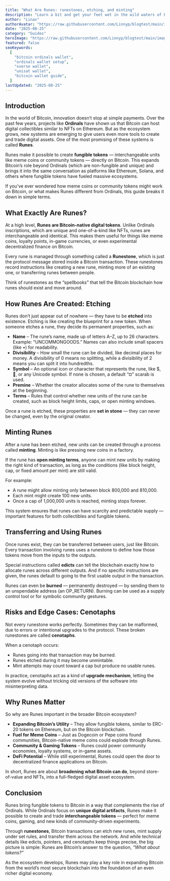 ```yaml
---
title: "What Are Runes: runestones, etching, and minting"
description: "Learn a bit and get your feet wet in the wild waters of Bitcoin Runes"
author: "Linax"
authorAvatar: "https://raw.githubusercontent.com/Linnyp/blogtest/main/images/avatars/linax.png"
date: "2025-08-25"
category: "Guides"
heroImage: "https://raw.githubusercontent.com/Linnyp/blogtest/main/images/heroes/runesFontBlk.png"
featured: false
seoKeywords:
  [
    "bitcoin ordinals wallet",
    "ordinals wallet setup",
    "xverse wallet",
    "unisat wallet",
    "bitcoin wallet guide",
  ]
lastUpdated: "2025-08-25"
---
```


## Introduction

In the world of Bitcoin, innovation doesn’t stop at simple payments. Over the past few years, projects like **Ordinals** have shown us that Bitcoin can host digital collectibles similar to NFTs on Ethereum. But as the ecosystem grows, new systems are emerging to give users even more tools to create and trade digital assets. One of the most promising of these systems is called **Runes**.

Runes make it possible to create **fungible tokens** — interchangeable units like meme coins or community tokens — directly on Bitcoin. This expands Bitcoin’s role beyond Ordinals (which are non-fungible and unique) and brings it into the same conversation as platforms like Ethereum, Solana, and others where fungible tokens have fueled massive ecosystems.

If you’ve ever wondered how meme coins or community tokens might work on Bitcoin, or what makes Runes different from Ordinals, this guide breaks it down in simple terms.

## What Exactly Are Runes?

At a high level, **Runes are Bitcoin-native digital tokens**. Unlike Ordinals inscriptions, which are unique and one-of-a-kind like NFTs, runes are interchangeable and identical. This makes them useful for things like meme coins, loyalty points, in-game currencies, or even experimental decentralized finance on Bitcoin.

Every rune is managed through something called a **Runestone**, which is just the protocol message stored inside a Bitcoin transaction. These runestones record instructions like creating a new rune, minting more of an existing one, or transferring runes between people.

Think of runestones as the “spellbooks” that tell the Bitcoin blockchain how runes should exist and move around.

## How Runes Are Created: Etching

Runes don’t just appear out of nowhere — they have to be **etched** into existence. Etching is like creating the blueprint for a new token. When someone etches a rune, they decide its permanent properties, such as:

- **Name** – The rune’s name, made up of letters A–Z, up to 26 characters. Example: “UNCOMMONGOODS.” Names can also include small spacers (like •) for readability.
- **Divisibility** – How small the rune can be divided, like decimal places for money. A divisibility of 0 means no splitting, while a divisibility of 2 means you can split it into hundredths.
- **Symbol** – An optional icon or character that represents the rune, like $, 🧿, or any Unicode symbol. If none is chosen, a default “¤” scarab is used.
- **Premine** – Whether the creator allocates some of the rune to themselves at the beginning.
- **Terms** – Rules that control whether new units of the rune can be created, such as block height limits, caps, or open minting windows.

Once a rune is etched, these properties are **set in stone** — they can never be changed, even by the original creator.

## Minting Runes

After a rune has been etched, new units can be created through a process called **minting**. Minting is like pressing new coins in a factory.

If the rune has **open minting terms**, anyone can mint new units by making the right kind of transaction, as long as the conditions (like block height, cap, or fixed amount per mint) are still valid.

For example:

- A rune might allow minting only between block 800,000 and 810,000.
- Each mint might create 100 new units.
- Once a cap of 1,000,000 units is reached, minting stops forever.

This system ensures that runes can have scarcity and predictable supply — important features for both collectibles and fungible tokens.

## Transferring and Using Runes

Once runes exist, they can be transferred between users, just like Bitcoin. Every transaction involving runes uses a runestone to define how those tokens move from the inputs to the outputs.

Special instructions called **edicts** can tell the blockchain exactly how to allocate runes across different outputs. And if no specific instructions are given, the runes default to going to the first usable output in the transaction.

Runes can even be **burned** — permanently destroyed — by sending them to an unspendable address (an OP_RETURN). Burning can be used as a supply control tool or for symbolic community gestures.

## Risks and Edge Cases: Cenotaphs

Not every runestone works perfectly. Sometimes they can be malformed, due to errors or intentional upgrades to the protocol. These broken runestones are called **cenotaphs**.

When a cenotaph occurs:

- Runes going into that transaction may be burned.
- Runes etched during it may become unmintable.
- Mint attempts may count toward a cap but produce no usable runes.

In practice, cenotaphs act as a kind of **upgrade mechanism**, letting the system evolve without tricking old versions of the software into misinterpreting data.

## Why Runes Matter

So why are Runes important in the broader Bitcoin ecosystem?

- **Expanding Bitcoin’s Utility** – They allow fungible tokens, similar to ERC-20 tokens on Ethereum, but on the Bitcoin blockchain.
- **Fuel for Meme Coins** – Just as Dogecoin or Pepe coins found communities, Bitcoin-native meme coins could explode through Runes.
- **Community & Gaming Tokens** – Runes could power community economies, loyalty systems, or in-game assets.
- **DeFi Potential** – While still experimental, Runes could open the door to decentralized finance applications on Bitcoin.

In short, Runes are about **broadening what Bitcoin can do**, beyond store-of-value and NFTs, into a full-fledged digital asset ecosystem.

## Conclusion

Runes bring fungible tokens to Bitcoin in a way that complements the rise of Ordinals. While Ordinals focus on **unique digital artifacts**, Runes make it possible to create and trade **interchangeable tokens** — perfect for meme coins, gaming, and new kinds of community-driven experiments.

Through **runestones**, Bitcoin transactions can etch new runes, mint supply under set rules, and transfer them across the network. And while technical details like edicts, pointers, and cenotaphs keep things precise, the big picture is simple: Runes are Bitcoin’s answer to the question, _“What about tokens?”_

As the ecosystem develops, Runes may play a key role in expanding Bitcoin from the world’s most secure blockchain into the foundation of an even richer digital economy.
